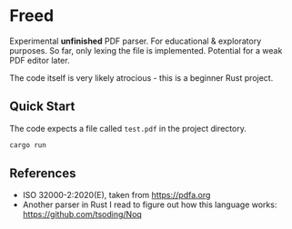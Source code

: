 # Freed
Experimental **unfinished** PDF parser. For educational & exploratory purposes.
So far, only lexing the file is implemented. Potential for a weak PDF editor
later. 

The code itself is very likely atrocious - this is a beginner Rust project.

## Quick Start
The code expects a file called `test.pdf` in the project directory. 
```sh
cargo run
```

## References
 - ISO 32000-2:2020(E), taken from <https://pdfa.org>
 - Another parser in Rust I read to figure out how this language works:
   <https://github.com/tsoding/Noq>
